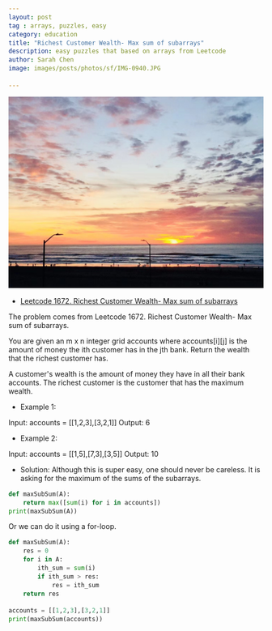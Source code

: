 ```yaml
---
layout: post
tag : arrays, puzzles, easy
category: education
title: "Richest Customer Wealth- Max sum of subarrays"
description: easy puzzles that based on arrays from Leetcode
author: Sarah Chen
image: images/posts/photos/sf/IMG-0940.JPG

---
```

![sunset](../images/posts/photos/sf/IMG-0940.JPG)

- [Leetcode 1672. Richest Customer Wealth- Max sum of subarrays](#leetcode-1672-richest-customer-wealth--max-sum-of-subarrays)


The problem comes from Leetcode 1672. Richest Customer Wealth- Max sum of subarrays.

You are given an m x n integer grid accounts where accounts[i][j] is the amount of money the i​​​​​​​​​​​th​​​​ customer has in the j​​​​​​​​​​​th​​​​ bank. Return the wealth that the richest customer has.

A customer's wealth is the amount of money they have in all their bank accounts. The richest customer is the customer that has the maximum wealth.

* Example 1:

Input: accounts = [[1,2,3],[3,2,1]]
Output: 6

* Example 2:

Input: accounts = [[1,5],[7,3],[3,5]]
Output: 10

* Solution:
Although this is super easy, one should never be careless. It is asking for the maximum of the sums of the subarrays.


```python
def maxSubSum(A):
    return max([sum(i) for i in accounts])
print(maxSubSum(A))
```
Or we can do it using a for-loop.  

```python
def maxSubSum(A):
    res = 0
    for i in A:
        ith_sum = sum(i)
        if ith_sum > res:
            res = ith_sum
    return res

accounts = [[1,2,3],[3,2,1]]
print(maxSubSum(accounts))
```
